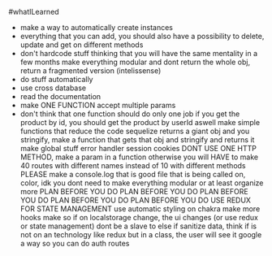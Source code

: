 #whatILearned

- make a way to automatically create instances 
- everything that you can add, you should also have a possibility to delete, update and get on different methods
- don't hardcode stuff thinking that you will have the same mentality in a few months
make everything modular and dont return the whole obj, return a fragmented version (intelissense)
- do stuff automatically
- use cross database 
- read the documentation 
- make ONE FUNCTION accept multiple params 
- don't think that one function should do only one job
     if you get the product by id, you should get the product by userId aswell
make simple functions that reduce the code
     sequelize returns a giant obj and you stringify, make a function that gets that obj and stringify and returns it
make global stuff 
     error handler
     session
     cookies
DONT USE ONE HTTP METHOD, make a param in a function 
otherwise you will HAVE to make 40 routes with different names instead of 10 with different methods 
     PLEASE
make a console.log that is good 
     file that is being called on, color, idk
you dont need to make everything modular or at least organize more 
PLAN BEFORE YOU DO 
PLAN BEFORE YOU DO 
PLAN BEFORE YOU DO 
PLAN BEFORE YOU DO 
PLAN BEFORE YOU DO 
USE REDUX FOR STATE MANAGEMENT
use automatic styling on chakra 
make more hooks 
make so if on localstorage change, the ui changes (or use redux or state management)
dont be a slave to else if 
sanitize data, think if is not on an technology like redux but in a class, the user will see it 
google a way so you can do auth routes 

